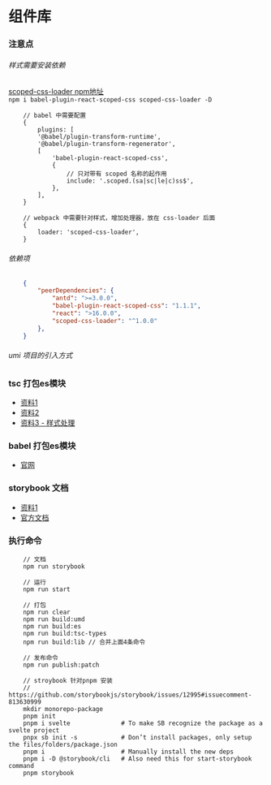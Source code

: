 # 组件库

### 注意点
###### 样式需要安装依赖
[scoped-css-loader npm地址](https://www.npmjs.com/package/scoped-css-loader?activeTab=readme) <br />
`npm i babel-plugin-react-scoped-css scoped-css-loader -D`
```
    // babel 中需要配置
    {
        plugins: [
        '@babel/plugin-transform-runtime',
        '@babel/plugin-transform-regenerator',
        [
            'babel-plugin-react-scoped-css',
            {
                // 只对带有 scoped 名称的起作用
                include: '.scoped.(sa|sc|le|c)ss$',
            },
        ],
    }
```
```
    // webpack 中需要针对样式，增加处理器，放在 css-loader 后面
    {
        loader: 'scoped-css-loader',
    }
```

###### 依赖项
```json
    {
        "peerDependencies": {
            "antd": ">=3.0.0",
            "babel-plugin-react-scoped-css": "1.1.1",
            "react": ">16.0.0",
            "scoped-css-loader": "^1.0.0"
        },
    }
```

###### umi 项目的引入方式


### tsc 打包es模块
- [资料1](https://segmentfault.com/a/1190000039852833)
- [资料2](https://segmentfault.com/a/1190000022809326)
- [资料3 - 样式处理](https://vccolombo.github.io/blog/tsc-how-to-copy-non-typescript-files-when-building/)

### babel 打包es模块
- [官网](https://www.babeljs.cn/docs/babel-cli)

### storybook 文档
- [资料1](https://segmentfault.com/a/1190000041116905)
- [官方文档](https://storybook.js.org/docs/react/writing-stories/introduction#using-args)


### 执行命令
```
    // 文档
    npm run storybook

    // 运行
    npm run start

    // 打包
    npm run clear
    npm run build:umd
    npm run build:es
    npm run build:tsc-types
    npm run build:lib // 合并上面4条命令

    // 发布命令
    npm run publish:patch
```


```
    // stroybook 针对pnpm 安装
    // https://github.com/storybookjs/storybook/issues/12995#issuecomment-813630999
    mkdir monorepo-package
    pnpm init
    pnpm i svelte              # To make SB recognize the package as a svelte project
    pnpx sb init -s            # Don’t install packages, only setup the files/folders/package.json
    pnpm i                     # Manually install the new deps
    pnpm i -D @storybook/cli   # Also need this for start-storybook command
    pnpm storybook
```
